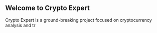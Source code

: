 ## Welcome to Crypto Expert
Crypto Expert is a ground-breaking project focused on cryptocurrency analysis and tr
